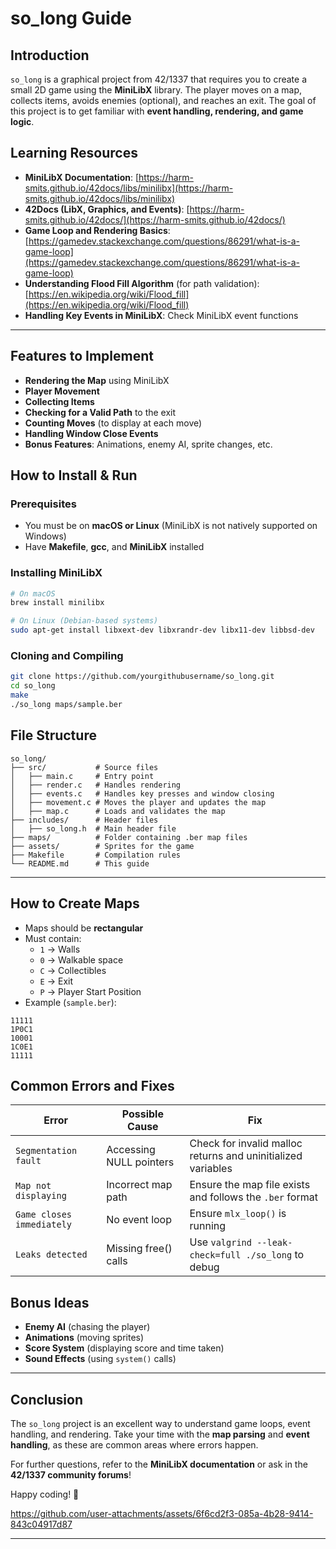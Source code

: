 # so_long Guide

## Introduction

`so_long` is a graphical project from 42/1337 that requires you to create a small 2D game using the **MiniLibX** library. The player moves on a map, collects items, avoids enemies (optional), and reaches an exit. The goal of this project is to get familiar with **event handling, rendering, and game logic**.

## Learning Resources

- **MiniLibX Documentation**: [https://harm-smits.github.io/42docs/libs/minilibx](https://harm-smits.github.io/42docs/libs/minilibx)
- **42Docs (LibX, Graphics, and Events)**: [https://harm-smits.github.io/42docs/](https://harm-smits.github.io/42docs/)
- **Game Loop and Rendering Basics**: [https://gamedev.stackexchange.com/questions/86291/what-is-a-game-loop](https://gamedev.stackexchange.com/questions/86291/what-is-a-game-loop)
- **Understanding Flood Fill Algorithm** (for path validation): [https://en.wikipedia.org/wiki/Flood_fill](https://en.wikipedia.org/wiki/Flood_fill)
- **Handling Key Events in MiniLibX**: Check MiniLibX event functions

---

## Features to Implement

- **Rendering the Map** using MiniLibX
- **Player Movement**
- **Collecting Items**
- **Checking for a Valid Path** to the exit
- **Counting Moves** (to display at each move)
- **Handling Window Close Events**
- **Bonus Features**: Animations, enemy AI, sprite changes, etc.

## How to Install & Run

### Prerequisites

- You must be on **macOS or Linux** (MiniLibX is not natively supported on Windows)
- Have **Makefile**, **gcc**, and **MiniLibX** installed

### Installing MiniLibX

```bash
# On macOS
brew install minilibx

# On Linux (Debian-based systems)
sudo apt-get install libxext-dev libxrandr-dev libx11-dev libbsd-dev
```

### Cloning and Compiling

```bash
git clone https://github.com/yourgithubusername/so_long.git
cd so_long
make
./so_long maps/sample.ber
```

## File Structure

```
so_long/
├── src/           # Source files
│   ├── main.c     # Entry point
│   ├── render.c   # Handles rendering
│   ├── events.c   # Handles key presses and window closing
│   ├── movement.c # Moves the player and updates the map
│   ├── map.c      # Loads and validates the map
├── includes/      # Header files
│   ├── so_long.h  # Main header file
├── maps/          # Folder containing .ber map files
├── assets/        # Sprites for the game
├── Makefile       # Compilation rules
└── README.md      # This guide
```

---

## How to Create Maps

- Maps should be **rectangular**
- Must contain:
  - `1` → Walls
  - `0` → Walkable space
  - `C` → Collectibles
  - `E` → Exit
  - `P` → Player Start Position
- Example (`sample.ber`):

```
11111
1P0C1
10001
1C0E1
11111
```

## Common Errors and Fixes

| Error | Possible Cause | Fix |
|--------|--------------|------|
| `Segmentation fault` | Accessing NULL pointers | Check for invalid malloc returns and uninitialized variables |
| `Map not displaying` | Incorrect map path | Ensure the map file exists and follows the `.ber` format |
| `Game closes immediately` | No event loop | Ensure `mlx_loop()` is running |
| `Leaks detected` | Missing free() calls | Use `valgrind --leak-check=full ./so_long` to debug |

## Bonus Ideas

- **Enemy AI** (chasing the player)
- **Animations** (moving sprites)
- **Score System** (displaying score and time taken)
- **Sound Effects** (using `system()` calls)

---

## Conclusion

The `so_long` project is an excellent way to understand game loops, event handling, and rendering. Take your time with the **map parsing** and **event handling**, as these are common areas where errors happen.

For further questions, refer to the **MiniLibX documentation** or ask in the **42/1337 community forums**!

Happy coding! 🚀


https://github.com/user-attachments/assets/6f6cd2f3-085a-4b28-9414-843c04917d87

---
